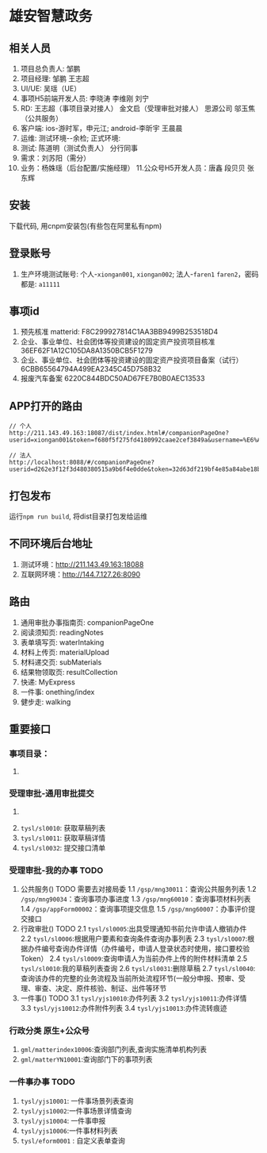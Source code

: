 
# 雄安智慧政务

## 相关人员
1. 项目总负责人: 邹鹏
2. 项目经理: 邹鹏 王志超
3. UI/UE: 吴瑶（UE）
4. 事项H5前端开发人员: 李晓涛 李维刚 刘宁
5. RD: 王志超（事项目录对接人） 金文启（受理审批对接人） 思源公司 邬玉焦（公共服务）
6. 客户端: ios-游时军，申元江; android-李昕宇 王晨晨
7. 运维: 测试环境--余检; 正式环境:
8. 测试: 陈道明（测试负责人） 分行同事
9. 需求：刘苏阳（需分）
10. 业务：杨姝瑶（后台配置/实施经理）
11.公众号H5开发人员：唐鑫 段贝贝 张东辉

## 安装
下载代码, 用cnpm安装包(有些包在阿里私有npm)


## 登录账号
1. 生产环境测试账号: 个人-`xiongan001`,  `xiongan002`; 法人-`faren1` `faren2`，密码都是: `a11111`
## 事项id
1. 预先核准 matterid: F8C299927814C1AA3BB9499B253518D4
2. 企业、事业单位、社会团体等投资建设的固定资产投资项目核准 36EF62F1A12C105DA8A1350BCB5F1279
3. 企业、事业单位、社会团体等投资建设的固定资产投资项目备案（试行） 6CBB65564794A499EA2345C45D758B32
4. 报废汽车备案 6220C844BDC50AD67FE7B0B0AEC13533

## APP打开的路由
```
// 个人
http://211.143.49.163:18087/dist/index.html#/companionPageOne?userid=xiongan001&token=f680f5f275fd4180992caae2cef3849a&username=%E6%A8%8A%E6%98%8E%E7%BE%A4&phone=15910439071&cardNo=500118200102068748&companyName=null&socialNumber=null&matterid=acbaad403a3f4bde86cf8a41a7d10d38
```

```
// 法人
http://localhost:8088/#/companionPageOne?userid=d262e3f12f3d480380515a9b6f4e0dde&token=32d63df219bf4e85a84abe18ba387542&username=cs03&phone=133233&cardNo=139223322111112333&companyName=null&socialNumber=91110115WNRW1W8CG7&matterid=1710212734001&applyerType=2&certificateType=001
```

## 打包发布
运行`npm run build`, 将dist目录打包发给运维


## 不同环境后台地址
1. 测试环境：http://211.143.49.163:18088
2. 互联网环境：http://144.7.127.26:8090

## 路由
1. 通用审批办事指南页: companionPageOne
2. 阅读须知页: readingNotes
3. 表单填写页: waterIntaking
4. 材料上传页: materialUpload
5. 材料递交页: subMaterials
6. 结果物领取页: resultCollection
7. 快递: MyExpress
8. 一件事: onething/index
9. 健步走: walking

## 重要接口

### 事项目录：
1. ~~~`gml/matterindex10002`~~~ `tysl/matterindex10002`: 获取办事指南详情
### 受理审批-通用审批提交
1. ~~~`tysl/sl0003`~~~ `tysl/sl10003`: 暂存草稿
2. `tysl/sl0010`: 获取草稿列表
3. `tysl/sl0011`: 获取草稿详情
4. `tysl/sl0032`: 提交接口清单
### 受理审批-我的办事  TODO
1. 公共服务() TODO 需要去对接局委
1.1 `/gsp/mng30011`：查询公共服务列表
1.2 `/gsp/mng90034`：查询事项办事进度
1.3 `/gsp/mng60010`：查询事项材料列表
1.4 `/gsp/appForm00002`：查询事项提交信息
1.5 `/gsp/mng60007`：办事评价提交接口
2. 行政审批() TODO
2.1 `tysl/sl0005`:出具受理通知书前允许申请人撤销办件
2.2 `tysl/sl0006`:根据用户要素和查询条件查询办事列表
2.3 `tysl/sl0007`:根据办件编号查询办件详情（办件编号，申请人登录状态时使用，接口要校验Token）
2.4 `tysl/sl0009`:查询申请人为当前办件上传的附件材料清单
2.5 `tysl/sl0010`:我的草稿列表查询
2.6 `tysl/sl0031`:删除草稿
2.7 `tysl/sl0040`:查询该办件的完整的业务流程及当前所处流程环节(一般分申报、预审、受理、审查、决定、原件核验、制证、出件等环节
3. 一件事() TODO
3.1 `tysl/yjs10010`:办件列表
3.2 `tysl/yjs10011`:办件详情
3.3 `tysl/yjs10012`:办件附件列表
3.4 `tysl/yjs10013`:办件流转痕迹
### 行政分类 原生+公众号
1. `gml/matterindex10006`:查询部门列表,查询实施清单机构列表
2. `gml/matterYN10001`:查询部门下的事项列表

### 一件事办事 TODO
1. `tysl/yjs10001`: 一件事场景列表查询
2. `tysl/yjs10002`:一件事场景详情查询
3. `tysl/yjs10004`: 一件事申报
3. `tysl/yjs10006`:一件事材料列表
4. `tysl/eform0001` : 自定义表单查询
